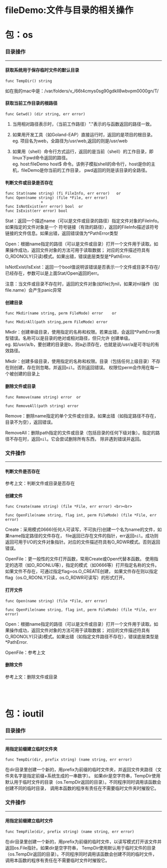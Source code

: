 fileDemo:文件与目录的相关操作
==========================

# 包：os

### 目录操作
------------------

#### 获取系统用于保存临时文件的默认目录

```
func TempDir() string
```

如在我的mac中是：/var/folders/v_/66t4cmys0sg90gdkll8wbvpm0000gn/T/


#### 获取当前工作目录的根路径

```
func Getwd() (dir string, err error)
```

1. 当用相对路径表示时，（当前工作路径）"."表示的与函数返回的路径一致。

2. 如果用开发工具（如Goland-EAP）直接运行时，返回的是项目的根目录。
eg. 项目名为web，全路径为/usr/web,返回的则是/usr/web

3. 如果用（shell）命令行方式运行，返回的是当前（shell）的工作目录，即linux下pwd命令返回的路径。<br>
eg. host:fileDemo host$ 命令。该例子模拟shell的命令行，host是你的主机，fileDemo是你当前的工作目录，
pwd返回的则是该目录的全路径。


#### 判断文件或目录是否存在

```
func Stat(name string) (fi FileInfo, err error)   or
func Open(name string) (file *File, err error)
                +
func IsNotExist(err error) bool  or
func IsExist(err error) bool
```

Stat：返回一个描述name（可以是文件或目录的路径）指定文件对象的FileInfo。如果指定的文件对象是一个
符号链接（有效的路径），返回的FileInfo描述该符号链接的文件信息。如果出错，返回错误值为*PathError类型<br>

Open：根据name指定的路径（可以是文件或目录）打开一个文件用于读取。如果操作成功，返回文件对象的方法可用于读取数据；
对应的文件描述符具有O_RDONOLY(只读)模式。如果出错，错误底层类型是*PathError.<br>

IsNotExist/IsExist：返回一个bool值说明该错误是否表示一个文件或目录不存在/已经存在，参数可以是上面Stat/Open返回的err。<br>

注意：当文件或目录不存在时，返回的文件对象(如file)为nil，如果对nil操作（如file.name）会产生panic异常

#### 创建目录

```
func Mkdir(name string, perm FileMode) error    or

func MkdirAll(path string,perm FileMode) error
```

Mkdir：创建单级目录，使用指定的名称和权限。若果出错，会返回*PathError类型错误。名称可以是目录的绝对或相对路径，但只允许
创建单级。<br>
eg. 如/usr/a/b，要创建的目录是b，则a必须存在，也就是说/usr/a是可寻址的有效路径。<br>

Mkdir：创建多级目录，使用指定的名称和权限。目录（包括任何上级目录）不存在则创建，存在则忽略，并返回`nil`。否则返回错误。
权限位perm会作用在每一个被创建的目录上


#### 删除文件或目录

```
func Remove(name string) error  or

func RemoveAll(path string) error
```

Remove：删除name指定的单个文件或`空`目录。如果出错（如指定路径不存在，目录不为空），返回错误。<br>

RemoveAll：删除path指定的文件或目录（包括目录的任何下级对象）。指定的路径不存在时，返回`nil`。它会尝试删除所有东西，
除非遇到错误并返回。


### 文件操作
------------------


#### 判断文件是否存在

参考上文：判断文件或目录是否存在

#### 创建文件

```
func Create(name string) (file *File, err error) <br><br>

func OpenFile(name string, flag int, perm FileMode) (file *File, err error)
```

Create：采用模式0666(任何人可读写，不可执行)创建一个名为name的文件，如果name指定路径的文件存在，
file返回已存在文件的指针，err返回`nil`。成功则返回可用于I/O的文件对象指针。对应的文件描述符具有O_RDWR模式。否则返回错误。<br>

OpenFile：更一般性的文件打开函数，常用Create或Open代替本函数。
使用指定的选项（如O_RDONLU等），指定的模式（如0666等）打开指定名称的文件。如果文件不存在，可通过指定flag=os.O_CREATE创建，
如果文件存在则以指定flag（os.O_RDONLY只读，os.O_RDWR可读写）的形式打开。


#### 打开文件

```
func Open(name string) (file *File, err error)

func OpenFile(name string, flag int, perm FileMode) (file *File, err error)
```

Open：根据name指定的路径（可以是文件或目录）打开一个文件用于读取。如果操作成功，返回文件对象的方法可用于读取数据；
对应的文件描述符具有O_RDONOLY(只读)模式。如果出错（如指定文件路径不存在），错误底层类型是*PathError.<br>

OpenFile：参考上文


#### 删除文件

参考上文：删除文件或目录

<br><br>


# 包：ioutil

### 目录操作
------------------

#### 用指定前缀建立临时文件夹

```
func TempDir(dir, prefix string) (name string, err error)
```

在dir目录里创建一个新的，用prefix为前缀的临时文件夹，并返回文件夹路径（文件夹名字是指定前缀+系统生成的一串数字）。
如果dir是空字符串，TempDir使用默认用于临时文件的目录（os.TempDir返回的目录）。不同程序同时调用该函数会创建不同的临时目录，
调用本函数的程序有责任在不需要临时文件夹时摧毁它。


### 文件操作
------------------

#### 用指定前缀建立临时文件

```
func TempFile(dir, prefix string) (name string, err error)
```

在dir目录里创建一个新的，用prefix为前缀的临时文件，以读写模式打开该文件并返回os.File指针。如果dir是空字符串，
TempDir使用默认用于临时文件的目录（os.TempDir返回的目录）。不同程序同时调用该函数会创建不同的临时文件，
调用本函数的程序有责任在不需要临时文件时摧毁它。
